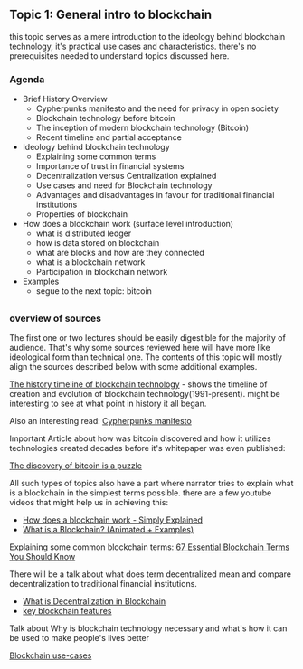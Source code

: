 ## Topic 1: General intro to blockchain

this topic serves as a mere introduction to the ideology behind blockchain technology, 
it's practical use cases and characteristics. 
there's no prerequisites needed to understand topics discussed here.

### Agenda

* Brief History Overview
  * Cypherpunks manifesto and the need for privacy in open society
  * Blockchain technology before bitcoin
  * The inception of modern blockchain technology (Bitcoin)
  * Recent timeline and partial acceptance
* Ideology behind blockchain technology
  * Explaining some common terms
  * Importance of trust in financial systems
  * Decentralization versus Centralization explained
  * Use cases and need for Blockchain technology
  * Advantages and disadvantages in favour for traditional financial institutions
  * Properties of blockchain
* How does a blockchain work (surface level introduction)
  * what is distributed ledger
  * how is data stored on blockchain
  * what are blocks and how are they connected
  * what is a blockchain network
  * Participation in blockchain network
* Examples
  * segue to the next topic: bitcoin

##

### overview of sources

The first one or two lectures should be easily digestible for the majority of audience.
That's why some sources reviewed here will have more like ideological form than technical one.
The contents of this topic will mostly align the sources described below with some additional examples.



[The history timeline of blockchain technology](https://link-url-here.org) - shows the timeline of 
creation and evolution of blockchain technology(1991-present). might be interesting to see at what point in history
it all began. 

Also an interesting read: [Cypherpunks manifesto](https://www.activism.net/cypherpunk/manifesto.html)

Important Article about how was bitcoin discovered and how it utilizes technologies created decades before it's 
whitepaper was even published:

[The discovery of bitcoin is a puzzle](https://bitcoinmagazine.com/culture/the-discovery-of-bitcoin-is-a-puzzle)

All such types of topics also have a part where narrator tries to explain what is a blockchain in the simplest
terms possible. there are a few youtube videos that might help us in achieving this:
* [How does a blockchain work - Simply Explained](https://www.youtube.com/watch?v=SSo_EIwHSd4)
* [What is a Blockchain? (Animated + Examples)](youtube.com/watch?v=kHybf1aC-jE)

Explaining some common blockchain terms: [67 Essential Blockchain Terms You Should Know](https://originstamp.com/blog/67-essential-blockchain-terms-you-should-know/)

There will be a talk about what does term decentralized mean and compare decentralization to 
traditional financial institutions.
* [What is Decentralization in Blockchain](https://aws.amazon.com/blockchain/decentralization-in-blockchain/)
* [key blockchain features](https://101blockchains.com/introduction-to-blockchain-features/)

Talk about Why is blockchain technology necessary and what's how it can be used to make people's lives better

[Blockchain use-cases](https://www.youtube.com/watch?v=aQWflNQuP_o)



